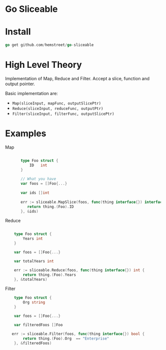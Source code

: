 Go Sliceable
===

Install
====

```go
go get github.com/hemstreet/go-sliceable
```

High Level Theory
===
Implementation of Map, Reduce and Filter. Accept a slice, function and output pointer.

Basic implementation are: 
* `Map(sliceInput, mapFunc, outputSlicePtr)`
* `Reduce(sliceInput, reduceFunc, outputPtr)`
* `Filter(sliceInput, filterFunc, outputSlicePtr)`

Examples
===
Map
``` go

       type Foo struct {
           ID   int
       }
   
       // What you have
       var foos = []Foo{...}
   
       var ids []int
   
       err := sliceable.MapSlice(foos, func(thing interface{}) interface{} {
          return thing.(Foo).ID
       }, &ids)
```

Reduce
``` go

    type Foo struct {
        Years int
    }

    var foos = []Foo{...}

    var totalYears int

    err := sliceable.Reduce(foos, func(thing interface{}) int {
        return thing.(Foo).Years
    }, &totalYears)
```

Filter
``` go
    type Foo struct {
        Org string
    }

    var foos = []Foo{...}

    var filteredFoos []Foo

   err := sliceable.Filter(foos, func(thing interface{}) bool {
        return thing.(Foo).Org  == "Enterprise"
    }, &filteredFoos)
```
